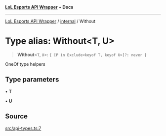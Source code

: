 [**LoL Esports API Wrapper**](../../README.md) • **Docs**

***

[LoL Esports API Wrapper](../../globals.md) / [internal](../README.md) / Without

# Type alias: Without\<T, U\>

> **Without**\<`T`, `U`\>: `{ [P in Exclude<keyof T, keyof U>]?: never }`

OneOf type helpers

## Type parameters

• **T**

• **U**

## Source

[src/api-types.ts:7](https://github.com/Viriatto/lol-esports-api/blob/f75af3cc48e6c5c022cb9cef4afcf61deb2fdb5b/src/api-types.ts#L7)
